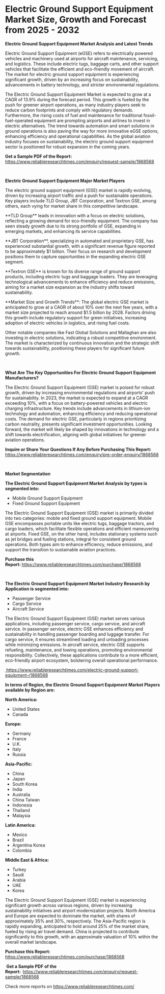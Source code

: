 <p><h1>Electric Ground Support Equipment Market Size, Growth and Forecast from 2025 - 2032</h1></p><p><strong>Electric Ground Support Equipment Market Analysis and Latest Trends</strong></p>
<p><p>Electric Ground Support Equipment (eGSE) refers to electrically powered vehicles and machinery used at airports for aircraft maintenance, servicing, and logistics. These include electric tugs, baggage carts, and other support vehicles that facilitate the efficient and eco-friendly movement of aircraft. The market for electric ground support equipment is experiencing significant growth, driven by an increasing focus on sustainability, advancements in battery technology, and stricter environmental regulations.</p><p>The Electric Ground Support Equipment Market is expected to grow at a CAGR of 13.9% during the forecast period. This growth is fueled by the push for greener airport operations, as many industry players seek to reduce carbon footprints and comply with regulatory demands. Furthermore, the rising costs of fuel and maintenance for traditional fossil-fuel-operated equipment are prompting airports and airlines to invest in electric alternatives. The trend towards automation and smart solutions in ground operations is also paving the way for more innovative eGSE options, enhancing efficiency and operational capabilities. As the global aviation industry focuses on sustainability, the electric ground support equipment sector is positioned for robust expansion in the coming years.</p></p>
<p><strong>Get a Sample PDF of the Report:&nbsp;</strong> <a href="https://www.reliableresearchtimes.com/enquiry/request-sample/1868568?utm_campaign=2722&utm_medium=2&utm_source=Github&utm_content=ia&utm_term=08042025&utm_id=electric-ground-support-equipment">https://www.reliableresearchtimes.com/enquiry/request-sample/1868568</a></p>
<p>&nbsp;</p>
<p><strong>Electric Ground Support Equipment Major Market Players</strong></p>
<p><p>The electric ground support equipment (GSE) market is rapidly evolving, driven by increasing airport traffic and a push for sustainable operations. Key players include TLD Group, JBT Corporation, and Textron GSE, among others, each vying for market share in this competitive landscape.</p><p>**TLD Group** leads in innovation with a focus on electric solutions, reflecting a growing demand for eco-friendly equipment. The company has seen steady growth due to its strong portfolio of GSE, expanding in emerging markets, and enhancing its service capabilities.</p><p>**JBT Corporation**, specializing in automated and proprietary GSE, has experienced substantial growth, with a significant revenue figure reported to be approximately $1 billion. Their focus on research and development positions them to capture opportunities in the expanding electric GSE segment.</p><p>**Textron GSE** is known for its diverse range of ground support products, including electric tugs and baggage loaders. They are leveraging technological advancements to enhance efficiency and reduce emissions, aiming for a market size expansion as the industry shifts toward sustainability.</p><p>**Market Size and Growth Trends**: The global electric GSE market is anticipated to grow at a CAGR of about 10% over the next few years, with a market size projected to reach around $1.5 billion by 2028. Factors driving this growth include regulatory support for green initiatives, increasing adoption of electric vehicles in logistics, and rising fuel costs.</p><p>Other notable companies like Fast Global Solutions and Mallaghan are also investing in electric solutions, indicating a robust competitive environment. The market is characterized by continuous innovation and the strategic shift towards sustainability, positioning these players for significant future growth.</p></p>
<p>&nbsp;</p>
<p><strong>What Are The Key Opportunities For Electric Ground Support Equipment Manufacturers?</strong></p>
<p><p>The Electric Ground Support Equipment (GSE) market is poised for robust growth, driven by increasing environmental regulations and airports' push for sustainability. In 2023, the market is expected to expand at a CAGR exceeding 10%, with a focus on battery-powered vehicles and electric charging infrastructure. Key trends include advancements in lithium-ion technology and automation, enhancing efficiency and reducing operational costs. The demand for electric GSE, particularly in regions prioritizing carbon neutrality, presents significant investment opportunities. Looking forward, the market will likely be shaped by innovations in technology and a shift towards electrification, aligning with global initiatives for greener aviation operations.</p></p>
<p><strong>Inquire or Share Your Questions If Any Before Purchasing This Report:</strong> <a href="https://www.reliableresearchtimes.com/enquiry/pre-order-enquiry/1868568?utm_campaign=2722&utm_medium=2&utm_source=Github&utm_content=ia&utm_term=08042025&utm_id=electric-ground-support-equipment">https://www.reliableresearchtimes.com/enquiry/pre-order-enquiry/1868568</a></p>
<p>&nbsp;</p>
<p><strong>Market Segmentation</strong></p>
<p><strong>The Electric Ground Support Equipment Market Analysis by types is segmented into:</strong></p>
<p><ul><li>Mobile Ground Support Equipment</li><li>Fixed Ground Support Equipment</li></ul></p>
<p><p>The Electric Ground Support Equipment (GSE) market is primarily divided into two categories: mobile and fixed ground support equipment. Mobile GSE encompasses portable units like electric tugs, baggage tractors, and cargo loaders, which facilitate flexible operations and efficient maneuvering at airports. Fixed GSE, on the other hand, includes stationary systems such as jet bridges and fueling stations, integral for consistent ground operations. Both types aim to enhance efficiency, reduce emissions, and support the transition to sustainable aviation practices.</p></p>
<p><strong>Purchase this Report:&nbsp;</strong><a href="https://www.reliableresearchtimes.com/purchase/1868568?utm_campaign=2722&utm_medium=2&utm_source=Github&utm_content=ia&utm_term=08042025&utm_id=electric-ground-support-equipment">https://www.reliableresearchtimes.com/purchase/1868568</a></p>
<p>&nbsp;</p>
<p><strong>The Electric Ground Support Equipment Market Industry Research by Application is segmented into:</strong></p>
<p><ul><li>Passenger Service</li><li>Cargo Service</li><li>Aircraft Service</li></ul></p>
<p><p>The Electric Ground Support Equipment (GSE) market serves various applications, including passenger service, cargo service, and aircraft service. In passenger service, electric GSE enhances efficiency and sustainability in handling passenger boarding and luggage transfer. For cargo service, it ensures streamlined loading and unloading processes while minimizing emissions. In aircraft service, electric GSE supports refueling, maintenance, and towing operations, promoting environmental responsibility. Collectively, these applications contribute to a more efficient, eco-friendly airport ecosystem, bolstering overall operational performance.</p></p>
<p><a href="https://www.reliableresearchtimes.com/electric-ground-support-equipment-r1868568?utm_campaign=2722&utm_medium=2&utm_source=Github&utm_content=ia&utm_term=08042025&utm_id=electric-ground-support-equipment">&nbsp;https://www.reliableresearchtimes.com/electric-ground-support-equipment-r1868568</a></p>
<p><strong>In terms of Region, the Electric Ground Support Equipment Market Players available by Region are:</strong></p>
<p>
    <p> <strong> North America: </strong>
        <ul>
            <li>United States</li>
            <li>Canada</li>
        </ul>
        </p> 
    <p> <strong> Europe: </strong>
        <ul>
            <li>Germany</li>
            <li>France</li>
            <li>U.K.</li>
            <li>Italy</li>
            <li>Russia</li>
        </ul>
        </p> 
    <p> <strong> Asia-Pacific: </strong>
        <ul>
            <li>China</li>
            <li>Japan</li>
            <li>South Korea</li>
            <li>India</li>
            <li>Australia</li>
            <li>China Taiwan</li>
            <li>Indonesia</li>
            <li>Thailand</li>
            <li>Malaysia</li>
        </ul>
        </p> 
    <p> <strong> Latin America: </strong>
        <ul>
            <li>Mexico</li>
            <li>Brazil</li>
            <li>Argentina Korea</li>
            <li>Colombia</li>
        </ul>
        </p> 
    <p> <strong> Middle East & Africa: </strong>
        <ul>
            <li>Turkey</li>
            <li>Saudi</li>
            <li>Arabia</li>
            <li>UAE</li>
            <li>Korea</li>
        </ul>
    </p>
    </p>
<p><p>The Electric Ground Support Equipment (GSE) market is experiencing significant growth across various regions, driven by increasing sustainability initiatives and airport modernization projects. North America and Europe are expected to dominate the market, with shares of approximately 35% and 30%, respectively. The Asia-Pacific region is rapidly expanding, anticipated to hold around 25% of the market share, fueled by rising air travel demand. China is projected to contribute significantly to this growth, with an approximate valuation of 10% within the overall market landscape.</p></p>
<p><strong>Purchase this Report: </strong><a href="https://www.reliableresearchtimes.com/purchase/1868568?utm_campaign=2722&utm_medium=2&utm_source=Github&utm_content=ia&utm_term=08042025&utm_id=electric-ground-support-equipment">https://www.reliableresearchtimes.com/purchase/1868568</a></p>
<p>&nbsp;<strong>Get a Sample PDF of the Report:&nbsp;&nbsp;</strong><a href="https://www.reliableresearchtimes.com/enquiry/request-sample/1868568?utm_campaign=2722&utm_medium=2&utm_source=Github&utm_content=ia&utm_term=08042025&utm_id=electric-ground-support-equipment">https://www.reliableresearchtimes.com/enquiry/request-sample/1868568</a></p>
<p><strong></strong></p>
<p>Check more reports on <a href="https://www.reliableresearchtimes.com/?utm_campaign=2722&utm_medium=2&utm_source=Github&utm_content=ia&utm_term=08042025&utm_id=electric-ground-support-equipment">https://www.reliableresearchtimes.com/</a></p>